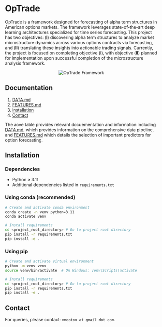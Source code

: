 # OpTrade
OpTrade is a framework designed for forecasting of alpha term structures in American options markets. The framework leverages state-of-the-art deep learning architectures specialized for time series forecasting. This project has two objectives: $(\textbf{I})$ discovering alpha term structures to analyze market microstructure dynamics across various options contracts via forecasting, and $(\textbf{II})$ translating these insights into actionable trading signals.
Currently, the project is focused on completing objective $(\textbf{I})$, with objective $(\textbf{II})$ planned for implementation upon successful completion of the microstructure analysis framework.

<p align="center">
  <picture>
    <source media="(prefers-color-scheme: dark)" srcset="optrade/assets/optrade_dark.png">
    <source media="(prefers-color-scheme: light)" srcset="optrade/assets/optrade_light.png">
    <img alt="OpTrade Framework" src="optrade/assets/optrade_light.png">
  </picture>
</p>



## Documentation
1. [DATA.md](DATA.md)
2. [FEATURES.md](FEATURES.md)
2. [Installation](#installation)
3. [Contact](#contact)

The aove table provides relevant docuementation and information including [DATA.md](DATA.md), which provides information on the comprehensive data pipeline, and [FEATURES.md](FEATURES.md) which details the selection of important predictors for option forecasting.


## Installation
### Dependencies
- Python $\geq$ 3.11
- Additional dependencies listed in `requirements.txt`

### Using conda (recommended)
```bash
# Create and activate conda environment
conda create -n venv python=3.11
conda activate venv

# Install requirements
cd <project_root_directory> # Go to project root directory
pip install -r requirements.txt
pip install -e .
```

### Using pip
```bash
# Create and activate virtual environment
python -m venv venv
source venv/bin/activate  # On Windows: venv\Scripts\activate

# Install requirements
cd <project_root_directory> # Go to project root directory
pip install -r requirements.txt
pip install -e .
```

## Contact
For queries, please contact: `xmootoo at gmail dot com`.
